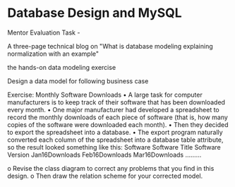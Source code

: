 # Database Design and MySQL

Mentor Evaluation Task -

A three-page technical blog on "What is database modeling explaining normalization with an example"

the hands-on data modeling exercise

Design a data model for following business case

Exercise: Monthly Software Downloads
• A large task for computer manufacturers is to keep track of their software that has been downloaded every month.
• One major manufacturer had developed a spreadsheet to record the monthly downloads of each piece of software (that is, how many copies of the software were downloaded each month).
• Then they decided to export the spreadsheet into a database.
• The export program naturally converted each column of the spreadsheet into a database table attribute, so the result looked something like this:
Software
Software Title
Software Version
Jan16Downloads
Feb16Downloads
Mar16Downloads
………

o Revise the class diagram to correct any problems that you find in this design.
o Then draw the relation scheme for your corrected model.
